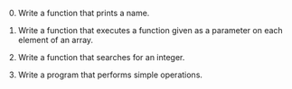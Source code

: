 0) Write a function that prints a name.

1) Write a function that executes a function given as a parameter on each element of an array.

2) Write a function that searches for an integer.

3) Write a program that performs simple operations.
